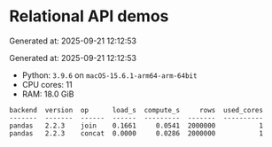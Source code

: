 # Relational API demos

Generated at: 2025-09-21 12:12:53

Generated at: 2025-09-21 12:12:53
- Python: `3.9.6` on `macOS-15.6.1-arm64-arm-64bit`
- CPU cores: 11
- RAM: 18.0 GiB

```text
backend  version  op      load_s  compute_s     rows  used_cores
-------  -------  ------  ------  ---------  -------  ----------
pandas   2.2.3    join    0.1661     0.0541  2000000           1
pandas   2.2.3    concat  0.0000     0.0286  2000000           1
```
